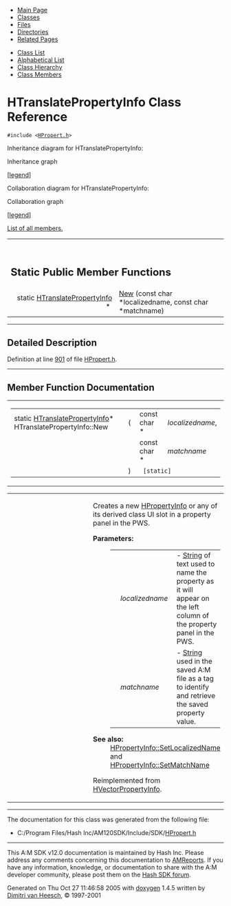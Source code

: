 <div class="tabs">

- [Main Page](index.md)
- <span id="current">[Classes](annotated.md)</span>
- [Files](files.md)
- [Directories](dirs.md)
- [Related Pages](pages.md)

</div>

<div class="tabs">

- [Class List](annotated.md)
- [Alphabetical List](classes.md)
- [Class Hierarchy](hierarchy.md)
- [Class Members](functions.md)

</div>

# HTranslatePropertyInfo Class Reference

`#include <`<a href="HPropert_8h-source.md" class="el"><code>HPropert.h</code></a>`>`

Inheritance diagram for HTranslatePropertyInfo:

<span class="image placeholder" original-image-src="classHTranslatePropertyInfo__inherit__graph.gif" original-image-title="" border="0" usemap="#HTranslatePropertyInfo__inherit__map">Inheritance graph</span>

\[[legend](graph_legend.md)\]

Collaboration diagram for HTranslatePropertyInfo:

<span class="image placeholder" original-image-src="classHTranslatePropertyInfo__coll__graph.gif" original-image-title="" border="0" usemap="#HTranslatePropertyInfo__coll__map">Collaboration graph</span>

\[[legend](graph_legend.md)\]

[List of all members.](classHTranslatePropertyInfo-members.md)

<table data-border="0" data-cellpadding="0" data-cellspacing="0">
<colgroup>
<col style="width: 50%" />
<col style="width: 50%" />
</colgroup>
<tbody>
<tr>
<td></td>
<td></td>
</tr>
<tr>
<td colspan="2"><br />
&#10;<h2 id="static-public-member-functions">Static Public Member Functions</h2></td>
</tr>
<tr>
<td class="memItemLeft" style="text-align: right;" data-nowrap="" data-valign="top">static <a href="classHTranslatePropertyInfo.md" class="el">HTranslatePropertyInfo</a> * </td>
<td class="memItemRight" data-valign="bottom"><a href="classHTranslatePropertyInfo.md#3184c8fe6d6f9a3b2284ddcadfd1424f" class="el">New</a> (const char *localizedname, const char *matchname)</td>
</tr>
</tbody>
</table>

------------------------------------------------------------------------

<span id="_details"></span>

## Detailed Description

Definition at line <a href="HPropert_8h-source.md#l00901" class="el">901</a> of file <a href="HPropert_8h-source.md" class="el">HPropert.h</a>.

------------------------------------------------------------------------

## Member Function Documentation

<span id="3184c8fe6d6f9a3b2284ddcadfd1424f" class="anchor"></span>

<table class="mdTable" data-cellpadding="2" data-cellspacing="0">
<colgroup>
<col style="width: 100%" />
</colgroup>
<tbody>
<tr>
<td class="mdRow"><table data-cellpadding="0" data-cellspacing="0" data-border="0">
<tbody>
<tr>
<td class="md" data-nowrap="" data-valign="top">static <a href="classHTranslatePropertyInfo.md" class="el">HTranslatePropertyInfo</a>* HTranslatePropertyInfo::New</td>
<td class="md" data-valign="top">( </td>
<td class="md" data-nowrap="" data-valign="top">const char * </td>
<td class="mdname" data-nowrap=""><em>localizedname</em>,</td>
</tr>
<tr>
<td class="md" style="text-align: right;" data-nowrap=""></td>
<td class="md"></td>
<td class="md" data-nowrap="">const char * </td>
<td class="mdname" data-nowrap=""><em>matchname</em></td>
</tr>
<tr>
<td class="md"></td>
<td class="md">) </td>
<td colspan="2" class="md"><code> [static]</code></td>
</tr>
</tbody>
</table></td>
</tr>
</tbody>
</table>

<table data-cellspacing="5" data-cellpadding="0" data-border="0">
<colgroup>
<col style="width: 50%" />
<col style="width: 50%" />
</colgroup>
<tbody>
<tr>
<td> </td>
<td><p>Creates a new <a href="classHPropertyInfo.md" class="el">HPropertyInfo</a> or any of its derived class UI slot in a property panel in the PWS.</p>
<dl>
<dt><strong>Parameters:</strong></dt>
<dd>
<table data-border="0" data-cellspacing="2" data-cellpadding="0">
<tbody>
<tr>
<td data-valign="top"></td>
<td data-valign="top"><em>localizedname</em> </td>
<td>- <a href="classString.md" class="el">String</a> of text used to name the property as it will appear on the left column of the property panel in the PWS.</td>
</tr>
<tr>
<td data-valign="top"></td>
<td data-valign="top"><em>matchname</em> </td>
<td>- <a href="classString.md" class="el">String</a> used in the saved A:M file as a tag to identify and retrieve the saved property value.</td>
</tr>
</tbody>
</table>
</dd>
</dl>
<dl>
<dt><strong>See also:</strong></dt>
<dd>
<a href="classHPropertyInfo.md#bdacc650d76c0dae25171fcd41afc353" class="el">HPropertyInfo::SetLocalizedName</a> and <a href="classHPropertyInfo.md#a76daf6ed0e6a62af293abac832e595f" class="el">HPropertyInfo::SetMatchName</a>
</dd>
</dl>
<p>Reimplemented from <a href="classHVectorPropertyInfo.md#3184c8fe6d6f9a3b2284ddcadfd1424f" class="el">HVectorPropertyInfo</a>.</p></td>
</tr>
</tbody>
</table>

------------------------------------------------------------------------

The documentation for this class was generated from the following file:

- C:/Program Files/Hash Inc/AM120SDK/Include/SDK/<a href="HPropert_8h-source.md" class="el">HPropert.h</a>

------------------------------------------------------------------------

<span class="small">This A:M SDK v12.0 documentation is maintained by Hash Inc. Please address any comments concerning this documentation to [AMReports](http://www.hash.com/reports). If you have any information, knowledge, or documentation to share with the A:M developer community, please post them on the [Hash SDK forum](http://www.hash.com/forums/index.php?showforum=11).</span>

Generated on Thu Oct 27 11:46:58 2005 with [<span class="image placeholder" original-image-src="doxygen.png" original-image-title="" height="45" width="100" align="middle" border="0">doxygen</span>](http://www.doxygen.org/index.html) 1.4.5 written by [Dimitri van Heesch](mailto:dimitri@stack.nl), © 1997-2001
